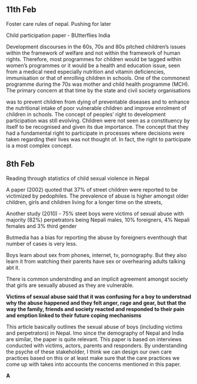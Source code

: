 11th Feb
--------

Foster care rules of nepal. Pushing for later

Child participation paper - BUtterflies India

Development discourses in the 60s, 70s and 80s pitched children’s issues
within the framework of welfare and not within the framework of human
rights. Therefore, most programmes for children would be tagged within
women’s programmes or it would be a health and education issue, seen
from a medical need especially nutrition and vitamin deficiencies,
immunisation or that of enrolling children in schools. One of the
commonest programme during the 70s was mother and child health programme
(MCH). The primary concern at that time by the state and civil society
organisations

was to prevent children from dying of preventable diseases and to
enhance the nutritional intake of poor vulnerable children and improve
enrolment of children in schools. The concept of peoples’ right to
development participation was still evolving. Children were not seen as
a constituency by itself to be recognised and given its due importance.
The concept that they had a fundamental right to participate in
processes where decisions were taken regarding their lives was not
thought of. In fact, the right to participate is a most complex concept.

8th Feb
-------

Reading through statistics of child sexual violence in Nepal

A paper (2002) quoted that 37% of street children were reported to be
victimized by pedophiles. The prevalence of abuse is higher amongst
older children, girls and children living for a longer time on the
streets,

Another study (2010) - 75% steet boys were victims of sexual abuse with
majority (82%) perpetrators being Nepali males, 10% foreigners, 4%
Nepali females and 3% third gender

Butmedia has a bias for reporting the abuse by foreigners eventhough
that number of cases is very less.

Boys learn about sex from phones, internet, tv, pornography. But they
also learn it from watching their parents have sex or overhearing adults
talking abt it.

There is common understnding and an implicit agreement amongst society
that girls are sexually abused as they are vulnerable.

**Victims of sexual abuse said that it was confusing for a boy to
understnad why the abuse happened and they felt anger, rage and gear,
but that the way the family, friends and society reacted and responded
to their pain and emption linked to their future coping mechanisms**

This article basically outlines the sexual abuse of boys (including
victims and perpetrators) in Nepal. Imo since the demography of Nepal
and India are similar, the paper is quite relevant. This paper is based
on interviews conducted with victims, actors, parents and responders. By
understanding the psyche of these stakeholder, I think we can design our
own care practices based on this or at least make sure that the care
practices we come up with takes into accounts the concerns mentioned in
this paper.

**A**
